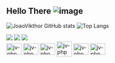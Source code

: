 
## Hello There ![image](https://github.com/JoaoVikthor/JoaoVikthor/assets/15915781/32eb465f-c4f8-41ff-9d0c-958919bc59a8)


![JoaoVikthor GitHub stats](https://github-readme-stats.vercel.app/api?username=JoaoVikthor&show_icons=true&bg_color=00000000)
![Top Langs](https://github-readme-stats.vercel.app/api/top-langs/?username=JoaoVikthor&hide_progress=true)

<div> 
  <a href="https://www.instagram.com/vikthor_oficial" target="_blank"><img src="https://img.shields.io/badge/-Instagram-%23E4405F?style=for-the-badge&logo=instagram&logoColor=white" target="_blank"></a> 
  <a href = "mailto:dev.joao.victor@outlook.com"><img src="https://img.shields.io/badge/-Outlook-%23333?style=for-the-badge&logo=microsoft-outlook&logoColor=white" target="_blank"></a>
  <a href="https://www.linkedin.com/in/vikthoroficial/-45875016a" target="_blank"><img src="https://img.shields.io/badge/-LinkedIn-%230077B5?style=for-the-badge&logo=linkedin&logoColor=white" target="_blank"></a> 
</div>

<div style='display: inline_block'>
<img align='center' alt='jv-php' height='30' width='40' src="https://cdn.jsdelivr.net/gh/devicons/devicon@latest/icons/javascript/javascript-original.svg" />
<img align='center' alt='jv-php' height='30' width='40' src="https://cdn.jsdelivr.net/gh/devicons/devicon@latest/icons/html5/html5-original.svg" />
<img align='center' alt='jv-php' height='30' width='40' src="https://cdn.jsdelivr.net/gh/devicons/devicon@latest/icons/css3/css3-original.svg" />
<img align='center' alt='jv-php' height='40' width='40' src="https://cdn.jsdelivr.net/gh/devicons/devicon@latest/icons/php/php-original.svg" />
<img  align='center' alt='jv-php' height='30' width='40' src="https://cdn.jsdelivr.net/gh/devicons/devicon@latest/icons/bootstrap/bootstrap-original.svg" />
<img align='center' alt='jv-php' height='30' width='40' src="https://cdn.jsdelivr.net/gh/devicons/devicon@latest/icons/azuresqldatabase/azuresqldatabase-original.svg" />                      
</div>


